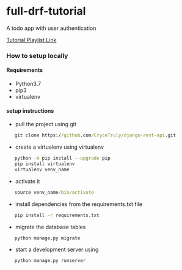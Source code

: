 # full-drf-tutorial
A todo app with user authentication

[Tutorial Playlist Link](https://www.youtube.com/watch?v=zpz5OeNKUug&list=PLx-q4INfd95FWHy9M3Gt6NkUGR2R2yqT8)


### How to setup locally
#### Requirements

- Python3.7
- pip3
- virtualenv


#### setup instructions

- pull the project using git
```cmd
   git clone https://github.com/CryceTruly/django-rest-api.git
   ```
- create   a virtualenv using virtualenv
```cmd
   python -m pip install --upgrade pip
   pip install virtualenv
   virtualenv venv_name
   ```
- activate it
```cmd
   source venv_name/bin/activate
   ```
- install dependencies from the requirements.txt file
```cmd
   pip install -r requirements.txt
   ```

- migrate the database tables
```cmd
   python manage.py migrate
   ```
- start a development server using 
```cmd
   python manage.py runserver
   ```
